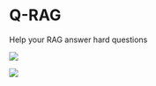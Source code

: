 # Q-RAG

Help your RAG answer hard questions 

![](https://github.com/Hungreeee/Q-RAG/blob/main/images/q-rag-idea.png)

![](https://github.com/Hungreeee/Q-RAG/blob/main/images/q-rag-process.png)
